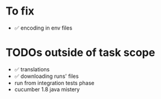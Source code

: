 To fix
======

- ✅ encoding in env files 

TODOs outside of task scope
===========================

- ✅ translations 
- ✅ downloading runs' files 
- run from integration tests phase 
- cucumber 1.8 java mistery 